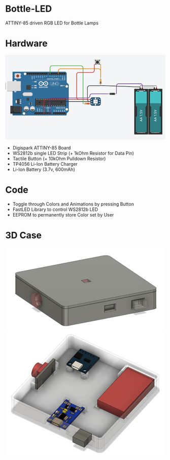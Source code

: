 # Bottle-LED
ATTINY-85 driven RGB LED for Bottle Lamps

# Hardware
<img src="./doc/schematic.PNG" width="600">

* Digispark ATTINY-85 Board
* WS2812b single LED Strip (+ 1kOhm Resistor for Data Pin)
* Tactile Button (+ 10kOhm Pulldown Resistor)
* TP4056 Li-Ion Battery Charger
* Li-Ion Battery (3.7v, 600mAh)

# Code
* Toggle through Colors and Animations by pressing Button
* FastLED Library to control WS2812b LED
* EEPROM to permanently store Color set by User

# 3D Case
<img src="./doc/3dcase.PNG" width="600">
<img src="./doc/3dcase_open.PNG" width="600">